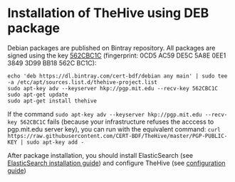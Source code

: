 # Installation of TheHive using DEB package

Debian packages are published on Bintray repository. All packages are signed using the key [562CBC1C](/PGP-PUBLIC-KEY)
(fingerprint: 0CD5 AC59 DE5C 5A8E 0EE1  3849 3D99 BB18 562C BC1C):

```
echo 'deb https://dl.bintray.com/cert-bdf/debian any main' | sudo tee -a /etc/apt/sources.list.d/thehive-project.list
sudo apt-key adv --keyserver hkp://pgp.mit.edu --recv-key 562CBC1C
sudo apt-get update
sudo apt-get install thehive
```

If the command `sudo apt-key adv --keyserver hkp://pgp.mit.edu --recv-key 562CBC1C` fails (because your infrastructure
refuses the acccess to pgp.mit.edu server key), you can run with the equivalent command: `curl https://raw.githubusercontent.com/CERT-BDF/TheHive/master/PGP-PUBLIC-KEY | sudo apt-key add -`

After package installation, you should install ElasticSearch
(see [ElasticSearch installation guide](elasticsearch-guide.md)) and configure TheHive
(see [configuration guide](../admin/configuration.md))
